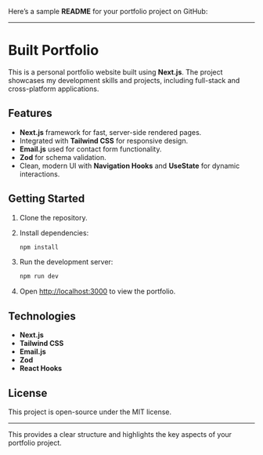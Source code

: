 Here’s a sample **README** for your portfolio project on GitHub:

---

# Built Portfolio

This is a personal portfolio website built using **Next.js**. The project showcases my development skills and projects, including full-stack and cross-platform applications.

## Features

- **Next.js** framework for fast, server-side rendered pages.
- Integrated with **Tailwind CSS** for responsive design.
- **Email.js** used for contact form functionality.
- **Zod** for schema validation.
- Clean, modern UI with **Navigation Hooks** and **UseState** for dynamic interactions.

## Getting Started

1. Clone the repository.
2. Install dependencies:
   ```bash
   npm install
   ```
3. Run the development server:
   ```bash
   npm run dev
   ```

4. Open [http://localhost:3000](http://localhost:3000) to view the portfolio.

## Technologies

- **Next.js**
- **Tailwind CSS**
- **Email.js**
- **Zod**
- **React Hooks**

## License

This project is open-source under the MIT license.

--- 

This provides a clear structure and highlights the key aspects of your portfolio project.
